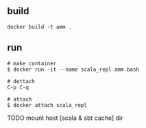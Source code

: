## build
```
docker build -t amm .
```

## run
```
# make container
$ docker run -it --name scala_repl amm bash

# dettach
C-p C-q

# attach
$ docker attach scala_repl
```
TODO mount host [scala & sbt cache] dir
